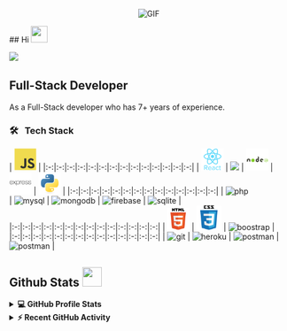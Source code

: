 <p align="center">
    <img alt="GIF" src="https://github.com/arsentieva/arsentieva/blob/main/code.gif?raw=true" height="280" />
<p/>
## Hi  <img src = "https://raw.githubusercontent.com/MartinHeinz/MartinHeinz/master/wave.gif" width="30px" height="30px" /> 
<p>
    <a href="https://github.com/DenverCoder1/readme-typing-svg">
        <img src="https://readme-typing-svg.herokuapp.com?&font=IBM+Plex+Sans&color=abcdef&size=20&lines=Welcome+to+my+GitHub+Profile!;I'm+a+Full+Stack+Developer!;Have+7+years+of+experience!" />
    </a>
</p>

## Full-Stack Developer
<p >As a Full-Stack developer who has 7+ years of experience.
</p>

### 🛠 &nbsp; Tech Stack

| <img src="https://raw.githubusercontent.com/devicons/devicon/master/icons/javascript/javascript-original.svg" width="40"> |
|:-:|:-:|:-:|:-:|:-:|:-:|:-:|:-:|:-:|:-:|:-:|:-:|:-:|:-:|
| <img src="https://raw.githubusercontent.com/devicons/devicon/master/icons/react/react-original-wordmark.svg" width=40> 
| <img src="https://raw.githubusercontent.com/devicons/devicon/master/icons/vue/vue-original-wordmark.svg" width="40"> 
| <img src="https://raw.githubusercontent.com/devicons/devicon/master/icons/nodejs/nodejs-original-wordmark.svg" width="40"> 
| <img src="https://raw.githubusercontent.com/devicons/devicon/master/icons/express/express-original-wordmark.svg" width="40"> 
| <img src="https://raw.githubusercontent.com/devicons/devicon/master/icons/python/python-original.svg" alt="python" width="40"> |
|:-:|:-:|:-:|:-:|:-:|:-:|:-:|:-:|:-:|:-:|:-:|:-:|:-:|:-:|
| <img src="https://www.vectorlogo.zone/logos/php/php-ar21.svg" alt="php" width="40">  
| <img src="https://www.vectorlogo.zone/logos/mysql/mysql-ar21.svg" alt="mysql" width="40"> 
| <img src="https://www.vectorlogo.zone/logos/mongodb/mongodb-icon.svg" alt="mongodb" width="40"> 
| <img src="https://www.vectorlogo.zone/logos/firebase/firebase-icon.svg" alt="firebase" width="40"> 
| <img src="https://www.vectorlogo.zone/logos/sqlite/sqlite-icon.svg" alt="sqlite" width="40"> | 
|:-:|:-:|:-:|:-:|:-:|:-:|:-:|:-:|:-:|:-:|:-:|:-:|:-:|:-:|
| <img src="https://raw.githubusercontent.com/devicons/devicon/master/icons/html5/html5-original-wordmark.svg" alt="html5" width="40"> 
| <img src="https://raw.githubusercontent.com/devicons/devicon/master/icons/css3/css3-original-wordmark.svg" alt="css3" width="45" height="45"/> 
| <img src="https://www.vectorlogo.zone/logos/getbootstrap/getbootstrap-icon.svg" alt="boostrap" width="40"> |
|:-:|:-:|:-:|:-:|:-:|:-:|:-:|:-:|:-:|:-:|:-:|:-:|:-:|:-:|
| <img src="https://www.vectorlogo.zone/logos/git-scm/git-scm-icon.svg" alt="git" width="40"> 
| <img src="https://www.vectorlogo.zone/logos/heroku/heroku-icon.svg" alt="heroku" width="40">
| <img src="https://www.vectorlogo.zone/logos/getpostman/getpostman-icon.svg" alt="postman" width="40"> 
| <img src="https://www.vectorlogo.zone/logos/visualstudio_code/visualstudio_code-icon.svg" alt="postman" width="40"> |

## Github Stats <img src = "https://i.pinimg.com/originals/65/c4/f4/65c4f452571be1261e9c623f7da488ac.gif" width="35px" height="35px" />

<details> 
    <summary>
        <b>💻 GitHub Profile Stats</b>
    </summary>
    <br/>
    <p align="center">
        <a href="https://github.com/anuraghazra/github-readme-stats"><img alt="SuperFullStack's Github Stats" src="https://github-readme-stats.vercel.app/api?username=SuperFullStack&show_icons=true&count_private=true&theme=tokyonight" height="192px"/></a>
        <br/>
        &nbsp;
        <img src="https://github-readme-stats.vercel.app/api/top-langs?username=SuperFullStack&show_icons=true&locale=en&layout=compact&theme=tokyonight" alt="SuperFullStack" height="192px"/>
        <br/>
    </p>
</details>

<details>
    <summary>
        <b>⚡ Recent GitHub Activity</b>
    </summary>
    <br/>
    <a href="https://github.com/nneji123">
        <img alt="SuperFullStack's Activity Graph" src="https://activity-graph.herokuapp.com/graph?username=SuperFullStack&custom_title=SuperFullStack's%20Contribution%20Graph&theme=react-dark" />
    </a>
    <br/>
</details>
<br/>
